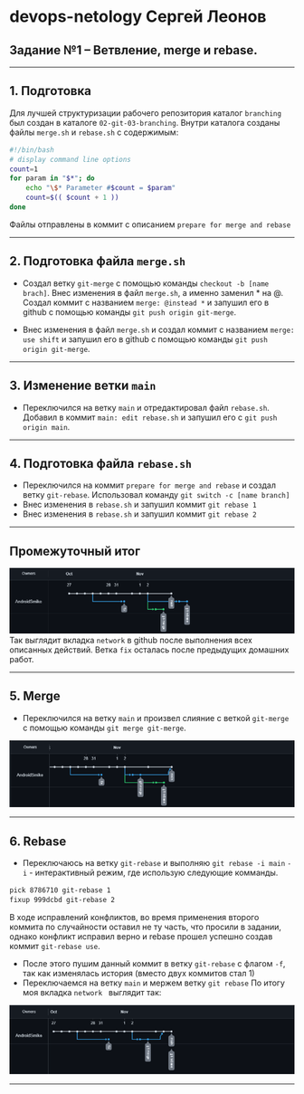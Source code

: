 # devops-netology Сергей Леонов

## Задание №1 – Ветвление, merge и rebase.
___
## 1. Подготовка
Для лучшей структуризации рабочего репозитория каталог `branching` был создан в каталоге `02-git-03-branching`. 
Внутри каталога созданы файлы `merge.sh` и `rebase.sh` с содержимым:
```bash
#!/bin/bash
# display command line options
count=1
for param in "$*"; do
    echo "\$* Parameter #$count = $param"
    count=$(( $count + 1 ))
done
```
Файлы отправлены в коммит с описанием `prepare for merge and rebase`
___

## 2. Подготовка файла `merge.sh`

* Создал ветку `git-merge` с помощью команды `checkout -b [name brach]`. Внес изменения в файл `merge.sh`, 
а именно заменил * на @. 
Создал коммит с названием `merge: @instead *` и запушил его в github c помощью команды `git push origin git-merge`.

* Внес изменения в файл `merge.sh` и создал коммит с названием `merge: use shift` и запушил его в github c помощью 
команды `git push origin git-merge`.
___
## 3. Изменение ветки `main`
* Переключился на ветку `main` и отредактировал файл `rebase.sh`. Добавил в коммит `main: edit rebase.sh` и запушил 
его с `git push origin main`.
___

## 4. Подготовка файла `rebase.sh`
* Переключился на коммит `prepare for merge and rebase` и создал ветку `git-rebase`. Использовал команду `git switch -c
[name branch]`
* Внес изменения в `rebase.sh` и запушил коммит `git rebase 1`
* Внес изменения в `rebase.sh` и запушил коммит `git rebase 2`
___
## Промежуточный итог 

![](img/img.png) </br>
Так выглядит вкладка `network` в github после выполнения всех описанных действий. Ветка `fix` осталась после предыдущих
домашних работ.
___
## 5. Merge 
* Переключился на ветку `main` и произвел слияние с веткой `git-merge` с помощью команды `git merge git-merge`.

![](img/img1.png) </br>
___

## 6. Rebase
* Переключаюсь на ветку `git-rebase` и выполняю `git rebase -i main` `-i` - интерактивный режим, где использую следующие
комманды. 
```bash
pick 8786710 git-rebase 1
fixup 999dcbd git-rebase 2
```

В ходе исправлений конфликтов, во время применения второго коммита по случайности оставил не ту часть, что просили в 
задании, однако конфликт исправил верно и rebase прошел успешно создав коммит `git-rebase use`.
* После этого пушим данный коммит в ветку `git-rebase` с флагом `-f`, так как изменялась история (вместо двух коммитов стал 1)
* Переключаемся на ветку `main` и мержем ветку `git rebase`
По итогу моя вкладка `network ` выглядит так:

![img.png](img/img2.png)
___
